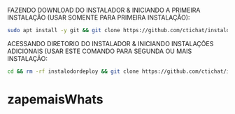 FAZENDO DOWNLOAD DO INSTALADOR & INICIANDO A PRIMEIRA INSTALAÇÃO (USAR SOMENTE PARA PRIMEIRA INSTALAÇÃO):

```bash
sudo apt install -y git && git clone https://github.com/ctichat/instalodordeploy.git && sudo chmod -R 777 instalodordeploy && cd instalodordeploy&& sudo ./install_primaria
```

ACESSANDO DIRETORIO DO INSTALADOR & INICIANDO INSTALAÇÕES ADICIONAIS (USAR ESTE COMANDO PARA SEGUNDA OU MAIS INSTALAÇÃO:
```bash
cd && rm -rf instalodordeploy && git clone https://github.com/ctichat/instalodordeploy.git && sudo chmod -R 777 instalodordeploy && cd instalodordeploy && sudo ./install_instancia
```

# zapemaisWhats
